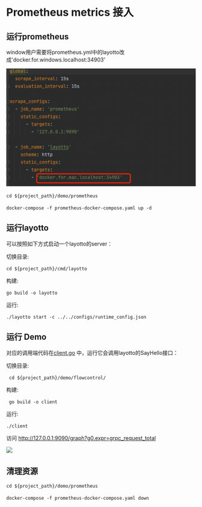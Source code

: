# Prometheus metrics 接入

## 运行prometheus

window用户需要将prometheus.yml中的layotto改成'docker.for.windows.localhost:34903'

![](../../../img/trace/layotto.png)

```shell
cd ${project_path}/demo/prometheus

docker-compose -f prometheus-docker-compose.yaml up -d
```

## 运行layotto

可以按照如下方式启动一个layotto的server：

切换目录:

```shell
cd ${project_path}/cmd/layotto
```

构建:

```shell @if.not.exist layotto
go build -o layotto
```

运行:

```shell @background
./layotto start -c ../../configs/runtime_config.json
```

## 运行 Demo

对应的调用端代码在[client.go](https://github.com/mosn/layotto/blob/main/demo/flowcontrol/client.go) 中，运行它会调用layotto的SayHello接口：

切换目录:

```shell
 cd ${project_path}/demo/flowcontrol/
``` 

构建:

```shell @if.not.exist client 
 go build -o client
```
运行:

```shell
./client
```

访问 http://127.0.0.1:9090/graph?g0.expr=grpc_request_total

![](https://gw.alipayobjects.com/mdn/rms_5891a1/afts/img/A*mEVNSZMvtvEAAAAAAAAAAAAAARQnAQ)


## 清理资源

```shell
cd ${project_path}/demo/prometheus

docker-compose -f prometheus-docker-compose.yaml down
```